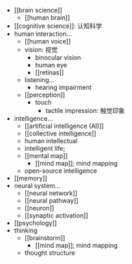- [[brain science]]
    - [[human brain]]
- [[cognitive science]]: 认知科学
- human interaction...
    - [[human voice]]
    - vision: 视觉
        - binocular vision
        - human eye
        - [[retinas]]
    - listening...
        - hearing impairment
    - [[perception]]
        - touch
            - tactile impression: 触觉印象 
- intelligence...
    - [[artificial intelligence (AI)]]
    - [[collective intelligence]]
    - human intellectual
    - intelligent life;
    - [[mental map]]
        - [[mind map]]; mind mapping
    - open-source intelligence
- [[memory]]
- neural system...
    - [[neural network]]
    - [[neural pathway]]
    - [[neuron]]
    - [[synaptic activation]]
- [[psychology]]
- thinking
    - [[brainstorm]]
        - [[mind map]]; mind mapping
    - thought structure
